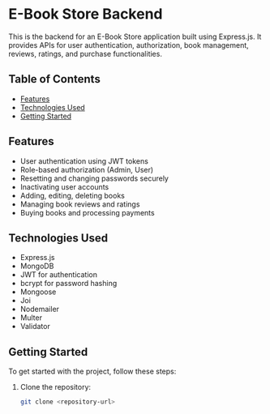 # E-Book Store Backend

This is the backend for an E-Book Store application built using Express.js. It provides APIs for user authentication, authorization, book management, reviews, ratings, and purchase functionalities.

## Table of Contents

- [Features](#features)
- [Technologies Used](#technologies-used)
- [Getting Started](#getting-started)

## Features

- User authentication using JWT tokens
- Role-based authorization (Admin, User)
- Resetting and changing passwords securely
- Inactivating user accounts
- Adding, editing, deleting books
- Managing book reviews and ratings
- Buying books and processing payments

## Technologies Used

- Express.js
- MongoDB
- JWT for authentication
- bcrypt for password hashing
- Mongoose
- Joi
- Nodemailer
- Multer
- Validator

## Getting Started

To get started with the project, follow these steps:

1. Clone the repository:

   ```bash
   git clone <repository-url>

